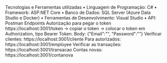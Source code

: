 Tecnologias e Ferramentas utilizadas
• Linguagem de Programação: C#
• Framework: ASP.NET Core
• Banco de Dados: SQL Server (Azure Data Studio e Docker)
• Ferramentas de Desenvolvimento: Visual Studio
• API: Postman
Endpoints
Autorização para pegar o token
https://localhost:3001/token -> copiar o token
-> colocar o token em Authorization, tipo Bearer Token.
Body: {"Email":"", "Password":""}
Verificar clientes: https://localhost:3001/cliente
Para autorizados: https://localhost:3001/employee
Verificar as transações: https://localhost:3001/transacao
Contas novas: https://localhost:3001/contanova
